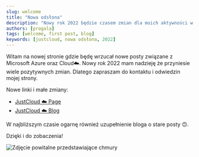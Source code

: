 ```yaml
---
slug: welcome
title: "Nowa odsłona"
description: "Nowy rok 2022 będzie czasem zmian dla moich aktywności w Internecie. Rozpoczynam od zmian związanych z blogiem i aktywnościami IT w community."
authors: [progala]
tags: [welcome, first post, blog]
keywords: [justcloud, nowa odsłona, 2022]
---
```


Witam na nowej stronie gdzie będę wrzucał nowe posty związane z Microsoft Azure oraz Cloud☁️. Nowy rok 2022 mam nadzieję że przyniesie wiele pozytywnych zmian. Dlatego zapraszam do kontaktu i odwiedzin mojej strony.

Nowe linki i małe zmiany:

* [JustCloud ☁️ Page](https://web.justcloud.pl)
* [JustCloud ☁️ Blog](https://blog.justcloud.pl)

W najbliższym czasie ogarnę również uzupełnienie bloga o stare posty 🙃.

Dzięki i do zobaczenia!

![Zdjęcie powitalne przedstawiające chmury](https://images.unsplash.com/photo-1472898965229-f9b06b9c9bbe?ixlib=rb-1.2.1&ixid=MnwxMjA3fDB8MHxwaG90by1wYWdlfHx8fGVufDB8fHx8&auto=format&fit=crop&w=2070&q=80)

<!--truncate-->